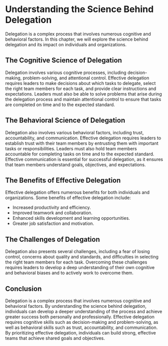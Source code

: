 Understanding the Science Behind Delegation
===========================================================================

Delegation is a complex process that involves numerous cognitive and behavioral factors. In this chapter, we will explore the science behind delegation and its impact on individuals and organizations.

The Cognitive Science of Delegation
-----------------------------------

Delegation involves various cognitive processes, including decision-making, problem-solving, and attentional control. Effective delegation requires leaders to make decisions about which tasks to delegate, select the right team members for each task, and provide clear instructions and expectations. Leaders must also be able to solve problems that arise during the delegation process and maintain attentional control to ensure that tasks are completed on time and to the expected standard.

The Behavioral Science of Delegation
------------------------------------

Delegation also involves various behavioral factors, including trust, accountability, and communication. Effective delegation requires leaders to establish trust with their team members by entrusting them with important tasks or responsibilities. Leaders must also hold team members accountable for completing tasks on time and to the expected standard. Effective communication is essential for successful delegation, as it ensures that team members understand goals, objectives, and expectations.

The Benefits of Effective Delegation
------------------------------------

Effective delegation offers numerous benefits for both individuals and organizations. Some benefits of effective delegation include:

* Increased productivity and efficiency.
* Improved teamwork and collaboration.
* Enhanced skills development and learning opportunities.
* Greater job satisfaction and motivation.

The Challenges of Delegation
----------------------------

Delegation also presents several challenges, including a fear of losing control, concerns about quality and standards, and difficulties in selecting the right team members for each task. Overcoming these challenges requires leaders to develop a deep understanding of their own cognitive and behavioral biases and to actively work to overcome them.

Conclusion
----------

Delegation is a complex process that involves numerous cognitive and behavioral factors. By understanding the science behind delegation, individuals can develop a deeper understanding of the process and achieve greater success both personally and professionally. Effective delegation requires cognitive skills such as decision-making and problem-solving, as well as behavioral skills such as trust, accountability, and communication. By prioritizing effective delegation, individuals can build strong, effective teams that achieve shared goals and objectives.
